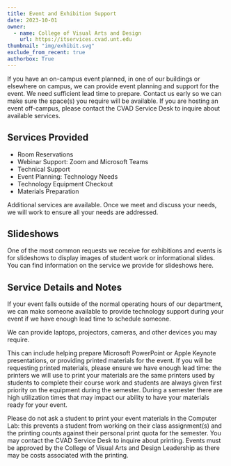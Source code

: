 ```yaml
---
title: Event and Exhibition Support
date: 2023-10-01
owner:
  - name: College of Visual Arts and Design
    url: https://itservices.cvad.unt.edu
thumbnail: "img/exhibit.svg"
exclude_from_recent: true
authorbox: True
---
```

If you have an on-campus event planned, in one of our buildings or elsewhere on campus, we can provide event planning and support for the event. We need sufficient lead time to prepare. Contact us early so we can make sure the space(s) you require will be available. If you are hosting an event off-campus, please contact the CVAD Service Desk to inquire about available services.
<!--more-->
## Services Provided
* Room Reservations
* Webinar Support: Zoom and Microsoft Teams
* Technical Support
* Event Planning: Technology Needs
* Technology Equipment Checkout
* Materials Preparation

Additional services are available. Once we meet and discuss your needs, we will work to ensure all your needs are addressed.

## Slideshows
One of the most common requests we receive for exhibitions and events is for slideshows to display images of student work or informational slides. You can find information on the service we provide for slideshows here.

## Service Details and Notes
If your event falls outside of the normal operating hours of our department, we can make someone available to provide technology support during your event if we have enough lead time to schedule someone.

We can provide laptops, projectors, cameras, and other devices you may require.

This can include helping prepare Microsoft PowerPoint or Apple Keynote presentations, or providing printed materials for the event. If you will be requesting printed materials, please ensure we have enough lead time: the printers we will use to print your materials are the same printers used by students to complete their course work and students are always given first priority on the equipment during the semester. During a semester there are high utilization times that may impact our ability to have your materials ready for your event.

Please do not ask a student to print your event materials in the Computer Lab: this prevents a student from working on their class assignment(s) and the printing counts against their personal print quota for the semester. You may contact the CVAD Service Desk to inquire about printing. Events must be approved by the College of Visual Arts and Design Leadership as there may be costs associated with the printing.